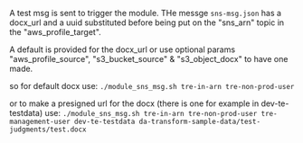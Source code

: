 
A test msg is sent to trigger the module. THe messge `sns-msg.json` has a docx_url and a uuid substituted before being
put on the "sns_arn" topic in the "aws_profile_target".

A default is provided for the docx_url or use optional params "aws_profile_source", "s3_bucket_source" & "s3_object_docx"
to have one made.

so for default docx use:
`./module_sns_msg.sh tre-in-arn tre-non-prod-user`

or to make a presigned url for the docx (there is one for example in dev-te-testdata) use:
`./module_sns_msg.sh tre-in-arn tre-non-prod-user tre-management-user dev-te-testdata da-transform-sample-data/test-judgments/test.docx`

